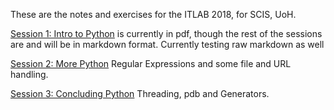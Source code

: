 These are the notes and exercises for the ITLAB 2018, for SCIS, UoH.

[Session 1: Intro to Python](https://github.com/akshaybadola/itlab2018/blob/master/slides/1-Intro.pdf)
is currently in pdf, though the rest of the sessions are and will be
in markdown format. Currently testing raw markdown as well [](./1-Intro.md)

[Session 2: More Python](./2-pyapps.md)
Regular Expressions and some file and URL handling.

[Session 3: Concluding Python](./3-concluding_python.md)
Threading, pdb and Generators.
